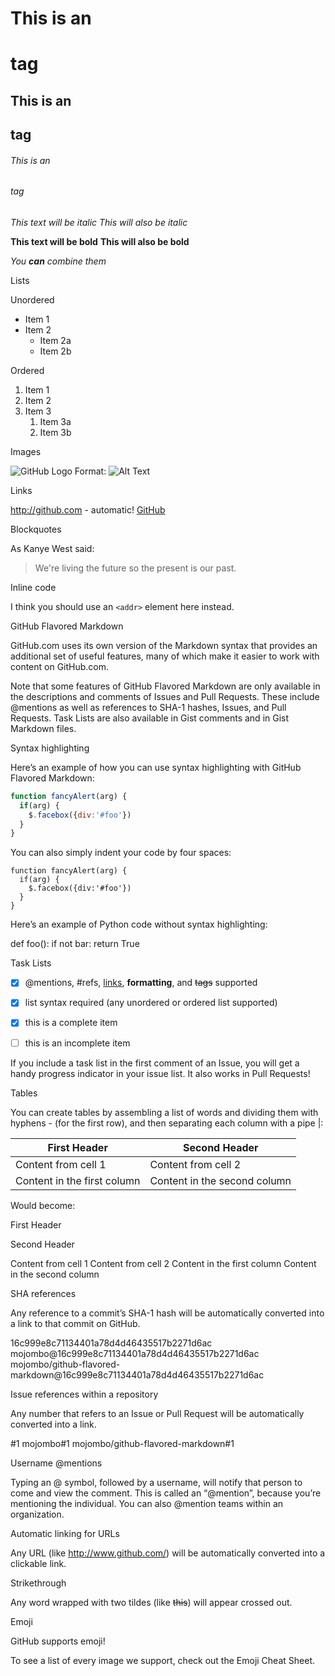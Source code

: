 # This is an <h1> tag
## This is an <h2> tag
###### This is an <h6> tag


*This text will be italic*
_This will also be italic_

**This text will be bold**
__This will also be bold__

_You **can** combine them_

Lists

Unordered


* Item 1
* Item 2
  * Item 2a
  * Item 2b


Ordered


1. Item 1
1. Item 2
1. Item 3
   1. Item 3a
   1. Item 3b


Images


![GitHub Logo](/images/logo.png)
Format: ![Alt Text](url)


Links


http://github.com - automatic!
[GitHub](http://github.com)


Blockquotes


As Kanye West said:

> We're living the future so
> the present is our past.


Inline code


I think you should use an
`<addr>` element here instead.




GitHub Flavored Markdown

GitHub.com uses its own version of the Markdown syntax that provides an additional set of useful features, many of which make it easier to work with content on GitHub.com.

Note that some features of GitHub Flavored Markdown are only available in the descriptions and comments of Issues and Pull Requests. These include @mentions as well as references to SHA-1 hashes, Issues, and Pull Requests. Task Lists are also available in Gist comments and in Gist Markdown files.

Syntax highlighting

Here’s an example of how you can use syntax highlighting with GitHub Flavored Markdown:


```javascript
function fancyAlert(arg) {
  if(arg) {
    $.facebox({div:'#foo'})
  }
}
```


You can also simply indent your code by four spaces:


    function fancyAlert(arg) {
      if(arg) {
        $.facebox({div:'#foo'})
      }
    }


Here’s an example of Python code without syntax highlighting:


def foo():
    if not bar:
        return True


Task Lists


- [x] @mentions, #refs, [links](), **formatting**, and <del>tags</del> supported
- [x] list syntax required (any unordered or ordered list supported)
- [x] this is a complete item
- [ ] this is an incomplete item


If you include a task list in the first comment of an Issue, you will get a handy progress indicator in your issue list. It also works in Pull Requests!

Tables

You can create tables by assembling a list of words and dividing them with hyphens - (for the first row), and then separating each column with a pipe |:


First Header | Second Header
------------ | -------------
Content from cell 1 | Content from cell 2
Content in the first column | Content in the second column


Would become:


First Header

Second Header


Content from cell 1 Content from cell 2 
Content in the first column Content in the second column 

SHA references

Any reference to a commit’s SHA-1 hash will be automatically converted into a link to that commit on GitHub.


16c999e8c71134401a78d4d46435517b2271d6ac
mojombo@16c999e8c71134401a78d4d46435517b2271d6ac
mojombo/github-flavored-markdown@16c999e8c71134401a78d4d46435517b2271d6ac


Issue references within a repository

Any number that refers to an Issue or Pull Request will be automatically converted into a link.


#1
mojombo#1
mojombo/github-flavored-markdown#1


Username @mentions

Typing an @ symbol, followed by a username, will notify that person to come and view the comment. This is called an “@mention”, because you’re mentioning the individual. You can also @mention teams within an organization.

Automatic linking for URLs

Any URL (like http://www.github.com/) will be automatically converted into a clickable link.

Strikethrough

Any word wrapped with two tildes (like ~~this~~) will appear crossed out.

Emoji

GitHub supports emoji!

To see a list of every image we support, check out the Emoji Cheat Sheet.

